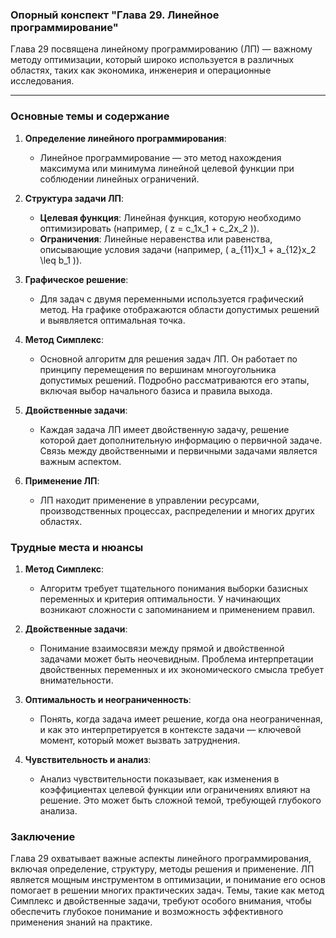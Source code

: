 ### Опорный конспект "Глава 29. Линейное программирование"

Глава 29 посвящена линейному программированию (ЛП) — важному методу оптимизации, который широко используется в различных областях, таких как экономика, инженерия и операционные исследования.

---

### Основные темы и содержание

1. **Определение линейного программирования**:
   - Линейное программирование — это метод нахождения максимума или минимума линейной целевой функции при соблюдении линейных ограничений.

2. **Структура задачи ЛП**:
   - **Целевая функция**: Линейная функция, которую необходимо оптимизировать (например, \( z = c_1x_1 + c_2x_2 \)).
   - **Ограничения**: Линейные неравенства или равенства, описывающие условия задачи (например, \( a_{11}x_1 + a_{12}x_2 \leq b_1 \)).

3. **Графическое решение**:
   - Для задач с двумя переменными используется графический метод. На графике отображаются области допустимых решений и выявляется оптимальная точка.

4. **Метод Симплекс**:
   - Основной алгоритм для решения задач ЛП. Он работает по принципу перемещения по вершинам многоугольника допустимых решений. Подробно рассматриваются его этапы, включая выбор начального базиса и правила выхода.

5. **Двойственные задачи**:
   - Каждая задача ЛП имеет двойственную задачу, решение которой дает дополнительную информацию о первичной задаче. Связь между двойственными и первичными задачами является важным аспектом.

6. **Применение ЛП**:
   - ЛП находит применение в управлении ресурсами, производственных процессах, распределении и многих других областях.

### Трудные места и нюансы

1. **Метод Симплекс**:
   - Алгоритм требует тщательного понимания выборки базисных переменных и критерия оптимальности. У начинающих возникают сложности с запоминанием и применением правил.

2. **Двойственные задачи**:
   - Понимание взаимосвязи между прямой и двойственной задачами может быть неочевидным. Проблема интерпретации двойственных переменных и их экономического смысла требует внимательности.

3. **Оптимальность и неограниченность**:
   - Понять, когда задача имеет решение, когда она неограниченная, и как это интерпретируется в контексте задачи — ключевой момент, который может вызвать затруднения.

4. **Чувствительность и анализ**:
   - Анализ чувствительности показывает, как изменения в коэффициентах целевой функции или ограничениях влияют на решение. Это может быть сложной темой, требующей глубокого анализа.

### Заключение

Глава 29 охватывает важные аспекты линейного программирования, включая определение, структуру, методы решения и применение. ЛП является мощным инструментом в оптимизации, и понимание его основ помогает в решении многих практических задач. Темы, такие как метод Симплекс и двойственные задачи, требуют особого внимания, чтобы обеспечить глубокое понимание и возможность эффективного применения знаний на практике.